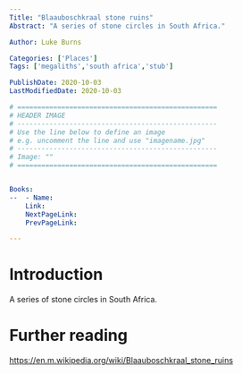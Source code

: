 ```yaml
---
Title: "Blaauboschkraal stone ruins"
Abstract: "A series of stone circles in South Africa."

Author: Luke Burns

Categories: ['Places']
Tags: ['megaliths','south africa','stub']

PublishDate: 2020-10-03
LastModifiedDate: 2020-10-03

# ==================================================
# HEADER IMAGE
# --------------------------------------------------
# Use the line below to define an image
# e.g. uncomment the line and use "imagename.jpg"
# --------------------------------------------------
# Image: ""
# ==================================================


Books:
--  - Name: 
    Link: 
    NextPageLink:
    PrevPageLink:

---
```

# Introduction
A series of stone circles in South Africa.

# Further reading
https://en.m.wikipedia.org/wiki/Blaauboschkraal_stone_ruins